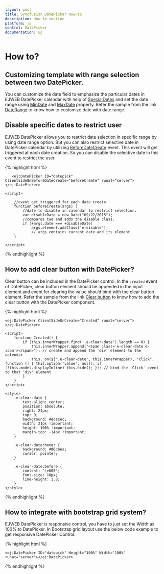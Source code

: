 ```yaml
---
layout: post
title: Syncfusion DatePicker How-to
description: How-to section
platform: js
control: DatePicker
documentation: ug
---
```

# How to?

## Customizing template with range selection between two DatePicker. 

You can customize the date field to emphasize the particular dates in EJWEB DatePicker calendar with help of [SpecialDates](http://help.syncfusion.com/js/api/ejdatepicker#members:specialdates) and set the date range using [MinDate](http://help.syncfusion.com/js/api/ejdatepicker#members:mindate) and [MaxDate](http://help.syncfusion.com/js/api/ejdatepicker#members:maxdate) property. Refer the sample from the link [DateRange](http://asp.syncfusion.com/demos/web/datepicker/date-range.aspx) to know how to customize date with date range.

## Disable specific dates to restrict user

EJWEB DatePicker allows you to restrict date selection in specific range by using date range option. But you can also restrict selective date in DatePicker calendar by utilizing [BeforeDateCreate](http://help.syncfusion.com/js/api/ejdatepicker#events:beforedatecreate) event. This event will get triggered at each date creation. So you can disable the selective date in this event to restrict the user.

{% highlight html %}

       <ej:DatePicker ID="datepick" ClientSideOnBeforeDateCreate="beforeCreate" runat="server"></ej:DatePicker>

    <script>   

        //event get triggered for each date create.
        function beforeCreate(args) {
            //date to disable in calendar to restrict selection.
            var disableDate = new Date("09/22/2015"); 
            //compares two and adds the disable class.
            if (+args.date === +disableDate)                
                args.element.addClass('e-disable');  
                // args contains current date and its element.          
        }
         
    </script>



{% endhighlight %}

## How to add clear button with DatePicker?

Clear button can be included in the DatePicker control. In the `created` event of DatePicker, clear button element should be appended in the input element and event for clearing the value should bind with the clear button element. Refer the sample from the link [Clear button](http://jsplayground.syncfusion.com/mmdn4d0q) to know how to add the clear button with the DatePicker component.

{% highlight html %}

    <ej:DatePicker ClientSideOnCreate="Created" runat="server"></ej:DatePicker>

    <script>
        function Created() {
            if (this.innerWrapper.find('.e-clear-date').length == 0) {
                this.innerWrapper.append("<span class='e-clear-date e-icon'></span>"); // create and append the 'div' element to the calendar
                this._on($('.e-clear-date', this.innerWrapper), "click", function () { this.option('value', null); if (!this.model.displayInline) this.hide(); }); // bind the 'Click' event to that 'div' element
            }
        }
    </script>

    <style>
        .e-clear-date {
            text-align: center;
            position: absolute;
            right: 24px;
            top: 0;
            background: #ececec;
            width: 21px !important;
            height: 100% !important;
            margin-top: -14px !important;
        }

        .e-clear-date:hover {
            background: #86cbea;
            cursor: pointer;
        }

        .e-clear-date:before {
            content: "\e605";
            font-size: 16px;
            line-height: 1.8;
        }
    </style>

{% endhighlight %}

## How to integrate with bootstrap grid system? 

EJWEB DatePicker is responsive control, you have to just set the Width as 100% to DatePicker. In Bootstrap grid layout use the below code example to get responsive DatePicker Control. 

{% highlight html %}

    <ej:DatePicker ID="datepick" Height="100%" Width="100%" runat="server"></ej:DatePicker>

{% endhighlight %}

